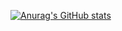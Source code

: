 [![Anurag's GitHub stats](https://github-readme-stats.vercel.app/api?username=mozartsempiano)](https://github.com/anuraghazra/github-readme-stats)

<!--
**mozartsempiano/mozartsempiano** is a ✨ _special_ ✨ repository because its `README.md` (this file) appears on your GitHub profile.

Here are some ideas to get you started:

- 🔭 I’m currently working on ...
- 🌱 I’m currently learning ...
- 👯 I’m looking to collaborate on ...
- 🤔 I’m looking for help with ...
- 💬 Ask me about ...
- 📫 How to reach me: ...
- 😄 Pronouns: ...
- ⚡ Fun fact: ...
-->
